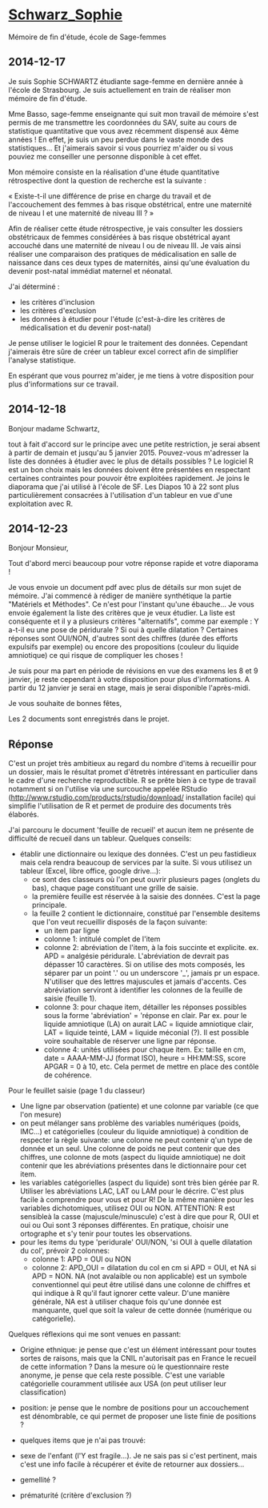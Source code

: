 [Schwarz_Sophie](schwartz.sophie.s@gmail.com)
==============

Mémoire de fin d'étude, école de Sage-femmes

2014-12-17
----------
Je suis Sophie SCHWARTZ étudiante sage-femme en dernière année à l'école de Strasbourg. Je suis actuellement en train de réaliser mon mémoire de fin d'étude. 

Mme Basso, sage-femme enseignante qui suit mon travail de mémoire s'est permis de me transmettre les coordonnées du SAV, suite au cours de statistique quantitative que vous avez récemment dispensé aux 4ème années ! En effet, je suis un peu perdue dans le vaste monde des statistiques... Et j'aimerais savoir si vous pourriez m'aider ou si vous pouviez me conseiller une personne disponible à cet effet.

Mon mémoire consiste en la réalisation d'une étude quantitative rétrospective dont la question de recherche est la suivante :

« Existe-t-il une différence de prise en charge du travail et de l'accouchement des femmes à bas risque obstétrical, entre une maternité de niveau I et une maternité de niveau III ? »

Afin de réaliser cette étude rétrospective, je vais consulter les dossiers obstétricaux de femmes considérées à bas risque obstétrical ayant accouché dans une maternité de niveau I ou de niveau III. Je vais ainsi réaliser une comparaison des pratiques de médicalisation en salle de naissance dans ces deux types de maternités, ainsi qu'une évaluation du devenir post-natal immédiat maternel et néonatal. 

J'ai déterminé :
- les critères d'inclusion
- les critères d'exclusion
- les données à étudier pour l'étude (c'est-à-dire les critères de médicalisation et du devenir post-natal)

Je pense utiliser le logiciel R pour le traitement des données. Cependant j'aimerais être sûre de créer un tableur excel correct afin de simplifier l'analyse statistique. 


En espérant que vous pourrez m'aider, je me tiens à votre disposition pour plus d'informations sur ce travail. 

2014-12-18
-----------
Bonjour madame Schwartz,

tout à fait d'accord sur le principe avec une petite restriction, je serai absent à partir de demain et jusqu'au 5 janvier 2015.
Pouvez-vous m'adresser la liste des données à étudier avec le plus de détails possibles ?
Le logiciel R est un bon choix mais les données doivent être présentées en respectant certaines contraintes pour pouvoir être exploitées rapidement. Je joins le diaporama que j'ai utilisé à l'école de SF. Les Diapos 10 à 22 sont plus particulièrement consacrées à l'utilisation d'un tableur en vue d'une exploitation avec R.

2014-12-23
-----------
Bonjour Monsieur, 

Tout d'abord merci beaucoup pour votre réponse rapide et votre diaporama ! 

Je vous envoie un document pdf avec plus de détails sur mon sujet de mémoire. J'ai commencé à rédiger de manière synthétique la partie "Matériels et Méthodes". Ce n'est pour l'instant qu'une ébauche... Je vous envoie également la liste des critères que je veux étudier. La liste est conséquente et il y a plusieurs critères "alternatifs", comme par exemple : Y a-t-il eu une pose de péridurale ? Si oui à quelle dilatation ? 
Certaines réponses sont OUI/NON, d'autres sont des chiffres (durée des efforts expulsifs par exemple) ou encore des propositions (couleur du liquide amniotique) ce qui risque de compliquer les choses ! 

Je suis pour ma part en période de révisions en vue des examens les 8 et 9 janvier, je reste cependant à votre disposition pour plus d'informations. A partir du 12 janvier je serai en stage, mais je serai disponible l'après-midi.

Je vous souhaite de bonnes fêtes,

Les 2 documents sont enregistrés dans le projet.

Réponse
-------
C'est un projet très ambitieux au regard du nombre d'items à recueillir pour un dossier, mais le résultat promet d'êtretrès intéressant en particulier dans le cadre d'une recherche reproductible. R se prête bien à ce type de travail notamment si on l'utilise via une surcouche appelée RStudio (http://www.rstudio.com/products/rstudio/download/ installation facile) qui simplifie l'utilisation de R et permet de produire des documents très élaborés.

J'ai parcouru le document 'feuille de recueil' et aucun item ne présente de difficulté de recueil dans un tableur. Quelques conseils:
- établir une dictionnaire ou lexique des données. C'est un peu fastidieux mais cela rendra beaucoup de services par la suite. Si vous utilisez un tableur (Excel, libre office, google drive...):
  - ce sont des classeurs où l'on peut ouvrir plusieurs pages (onglets du bas), chaque page constituant une grille de saisie.
  - la première feuille est réservée à la saisie des données. C'est la page principale.
  - la feuille 2 contient le dictionnaire, constitué par l'ensemble desitems que l'on veut recueillir disposés de la façon suivante:
    - un item par ligne
    - colonne 1: intitulé complet de l'item
    - colonne 2: abréviation de l'item, à la fois succinte et explicite. ex. APD = analgésie péridurale. L'abréviation de devrait pas dépasser 10 caractères. Si on utilise des mots composés, les séparer par un point '.' ou  un underscore '_', jamais pr un espace. N'utiliser que des lettres majuscules et jamais d'accents. Ces abréviation serviront à identifier les colonnes de la feuille de saisie (feuille 1).
    - colonne 3: pour chaque item, détailler les réponses possibles sous la forme 'abréviation' = 'réponse en clair. Par ex. pour le liquide amniotique (LA) on aurait LAC = liquide amniotique clair, LAT = liquide teinté, LAM = liquide méconial (?). Il est possible voire souhaitable de réserver une ligne par réponse.
    - colonne 4: unités utilisées pour chaque item. Ex: taille en cm, date = AAAA-MM-JJ (format ISO), heure = HH:MM:SS, score APGAR = 0 à 10, etc. Cela permet de mettre en place des contôle de cohérence.
    
Pour le feuillet saisie (page 1 du classeur)

- Une ligne par observation (patiente) et une colonne par variable (ce que l'on mesure)
- on peut mélanger sans problème des variables numériques (poids, IMC...) et catégorielles (couleur du liquide amniotique) à condition de respecter la règle suivante: une colonne ne peut contenir q'un type de donnée et un seul. Une colonne de poids ne peut contenir que des chiffres, une colonne de mots (aspect du liquide amniotique) ne doit contenir que les abréviations présentes dans le dictionnaire pour cet item.
- les variables catégorielles (aspect du liquide) sont très bien gérée par R. Utiliser les abréviations LAC, LAT ou LAM pour le décrire. C'est plus facile à comprendre pour vous et pour R! De la même manière pour les variables dichotomiques, utilisez OUI ou NON. ATTENTION: R est sensibleà la casse (majuscule/minuscule) c'est à dire que pour R, OUI et oui ou Oui sont 3 réponses différentes. En pratique, choisir une ortographe et s'y tenir pour toutes les observations.
- pour les items du type 'peridurale' OUI/NON, 'si OUI à quelle dilatation du col', prévoir 2 colonnes:
  - colonne 1: APD = OUI ou NON
  - colonne 2: APD_OUI = dilatation du col en cm si APD = OUI, et NA si APD = NON. NA (not avalaible ou non applicable) est un symbole conventionnel qui peut être utilisé dans une colonne de chiffres et qui indique à R qu'il faut ignorer cette valeur. D'une manière générale, NA est à utiliser chaque fois qu'une donnée est manquante, quel que soit la valeur de cette donnée (numérique ou catégorielle).

Quelques réflexions qui me sont venues en passant:

- Origine ethnique: je pense que c'est un élément intéressant pour toutes sortes de raisons, mais que la CNIL n'autorisait pas en France le recueil de cette information ? Dans la mesure où le questionnaire reste anonyme, je pense que cela reste possible. C'est une variable catégorielle couramment utilisée aux USA (on peut utiliser leur classification)

- position: je pense que le nombre de positions pour un accouchement est dénombrable, ce qui permet de proposer une liste finie de positions ?

- quelques items que je n'ai pas trouvé:

- sexe de l'enfant (l'Y est fragile...). Je ne sais pas si c'est pertinent, mais c'est une info facile à récupérer et évite de retourner aux dossiers...
- gemellité ?
- prématurité (critère d'exclusion ?)
  
